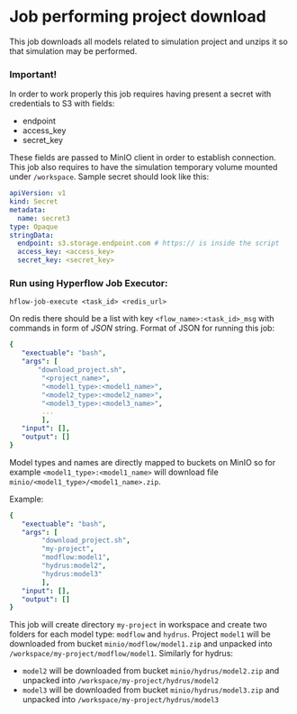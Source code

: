 # Job performing project download

This job downloads all models related to simulation project and unzips it so that simulation may be performed.

### Important!
In order to work properly this job requires having present a secret with credentials to S3 with fields:

* endpoint
* access_key
* secret_key

These fields are passed to MinIO client in order to establish connection. This job also requires to have the simulation temporary volume mounted under `/workspace`. Sample secret should look like this:

```yaml
apiVersion: v1
kind: Secret
metadata:
  name: secret3
type: Opaque
stringData:
  endpoint: s3.storage.endpoint.com # https:// is inside the script
  access_key: <access_key>
  secret_key: <secret_key>
```


### Run using Hyperflow Job Executor:
`hflow-job-execute <task_id> <redis_url>`

On redis there should be a list with key `<flow_name>:<task_id>_msg` with commands in form of *JSON* string. Format of JSON for running this job:

```yaml
{
   "exectuable": "bash",
   "args": [
       "download_project.sh",
        "<project_name>",
        "<model1_type>:<model1_name>",
        "<model2_type>:<model2_name>",
        "<model3_type>:<model3_name>",
        ...
        ],
   "input": [],
   "output": []
}
```

Model types and names are directly mapped to buckets on MinIO so for example `<model1_type>:<model1_name>` will download file `minio/<model1_type>/<model1_name>.zip`.


Example:

```yaml
{
   "exectuable": "bash",
   "args": [
        "download_project.sh",
        "my-project", 
        "modflow:model1", 
        "hydrus:model2", 
        "hydrus:model3"
        ],
   "input": [],
   "output": []
}
```
This job will create directory `my-project` in workspace and create two folders for each model type: `modflow` and `hydrus`. Project `model1` will be downloaded from bucket `minio/modflow/model1.zip` and unpacked into `/workspace/my-project/modflow/model1`. Similarly for hydrus:
* `model2` will be downloaded from bucket `minio/hydrus/model2.zip` and unpacked into `/workspace/my-project/hydrus/model2`
* `model3` will be downloaded from bucket `minio/hydrus/model3.zip` and unpacked into `/workspace/my-project/hydrus/model3`
